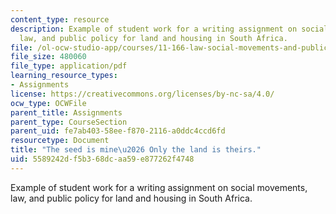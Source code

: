 ```yaml
---
content_type: resource
description: Example of student work for a writing assignment on social movements,
  law, and public policy for land and housing in South Africa.
file: /ol-ocw-studio-app/courses/11-166-law-social-movements-and-public-policy-comparative-and-international-experience-spring-2012/5589242df5b368dcaa59e877262f4748_MIT11_166S12_studentpaper.pdf
file_size: 480060
file_type: application/pdf
learning_resource_types:
- Assignments
license: https://creativecommons.org/licenses/by-nc-sa/4.0/
ocw_type: OCWFile
parent_title: Assignments
parent_type: CourseSection
parent_uid: fe7ab403-58ee-f870-2116-a0ddc4ccd6fd
resourcetype: Document
title: "The seed is mine\u2026 Only the land is theirs."
uid: 5589242d-f5b3-68dc-aa59-e877262f4748
---
```

Example of student work for a writing assignment on social movements, law, and public policy for land and housing in South Africa.